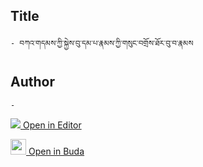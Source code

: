 ## Title
	- བཀའ་གདམས་ཀྱི་སྐྱེས་བུ་དམ་པ་རྣམས་ཀྱི་གསུང་བགྲོས་ཐོར་བུ་བ་རྣམས

## Author
	- 



[<img src="https://img.icons8.com/color/25/000000/edit-property.png"> Open in Editor](http://editor.openpecha.org/P000663)

[<img width="25" src="https://library.bdrc.io/icons/BUDA-small.svg"> Open in Buda](https://library.bdrc.io/show/bdr:IE0OPP000663)
